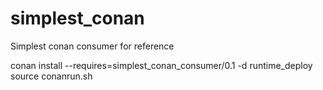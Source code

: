 # simplest_conan
Simplest conan consumer for reference

conan install --requires=simplest_conan_consumer/0.1 -d runtime_deploy
source conanrun.sh